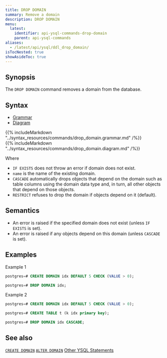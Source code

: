```yaml
---
title: DROP DOMAIN
summary: Remove a domain
description: DROP DOMAIN
menu:
  latest:
    identifier: api-ysql-commands-drop-domain
    parent: api-ysql-commands
aliases:
  - /latest/api/ysql/ddl_drop_domain/
isTocNested: true
showAsideToc: true
---
```


## Synopsis

The `DROP DOMAIN` command removes a domain from the database.

## Syntax

<ul class="nav nav-tabs nav-tabs-yb">
  <li >
    <a href="#grammar" class="nav-link active" id="grammar-tab" data-toggle="tab" role="tab" aria-controls="grammar" aria-selected="true">
      <i class="fas fa-file-alt" aria-hidden="true"></i>
      Grammar
    </a>
  </li>
  <li>
    <a href="#diagram" class="nav-link" id="diagram-tab" data-toggle="tab" role="tab" aria-controls="diagram" aria-selected="false">
      <i class="fas fa-project-diagram" aria-hidden="true"></i>
      Diagram
    </a>
  </li>
</ul>

<div class="tab-content">
  <div id="grammar" class="tab-pane fade show active" role="tabpanel" aria-labelledby="grammar-tab">
    {{% includeMarkdown "../syntax_resources/commands/drop_domain.grammar.md" /%}}
  </div>
  <div id="diagram" class="tab-pane fade" role="tabpanel" aria-labelledby="diagram-tab">
    {{% includeMarkdown "../syntax_resources/commands/drop_domain.diagram.md" /%}}
  </div>
</div>

Where

- `IF EXISTS` does not throw an error if domain does not exist.
- `name` is the name of the existing domain.
- `CASCADE` automatically drops objects that depend on the domain such as table columns using the domain data type and, in turn, all other objects that depend on those objects.
- `RESTRICT` refuses to drop the domain if objects depend on it (default).

## Semantics

- An error is raised if the specified domain does not exist (unless `IF EXISTS` is set).
- An error is raised if any objects depend on this domain (unless `CASCADE` is set).

## Examples

Example 1

```sql
postgres=# CREATE DOMAIN idx DEFAULT 5 CHECK (VALUE > 0);
```

```sql
postgres=# DROP DOMAIN idx;
```

Example 2

```sql
postgres=# CREATE DOMAIN idx DEFAULT 5 CHECK (VALUE > 0);
```

```sql
postgres=# CREATE TABLE t (k idx primary key);
```

```sql
postgres=# DROP DOMAIN idx CASCADE;
```

## See also

[`CREATE DOMAIN`](../ddl_create_domain)
[`ALTER DOMAIN`](../ddl_alter_domain)
[Other YSQL Statements](..)

